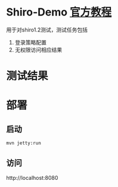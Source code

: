 # Shiro-Demo [官方教程](https://github.com/lhazlewood/apache-shiro-tutorial-webapp)
用于对shiro1.2测试，测试任务包括

1. 登录策略配置
2. 无权限访问相应结果

# 测试结果


# 部署

## 启动

```bash
mvn jetty:run
```

## 访问
http://localhost:8080